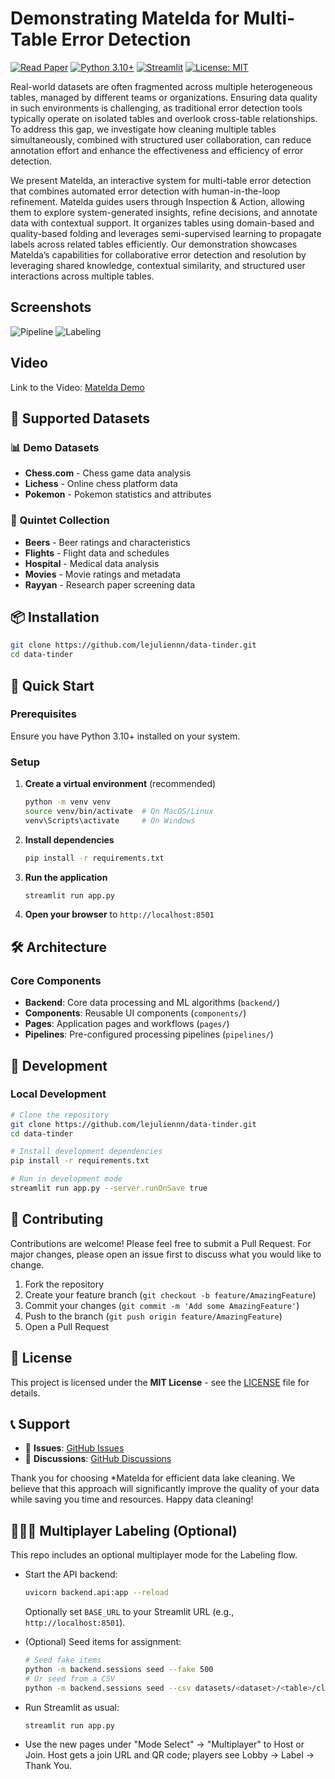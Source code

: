 # Demonstrating Matelda for Multi-Table Error Detection

[![Read Paper](https://img.shields.io/badge/📄%20Read%20Paper-OpenProceedings-blue)](https://www.openproceedings.org/2025/conf/edbt/paper-98.pdf)
[![Python 3.10+](https://img.shields.io/badge/python-3.10+-blue.svg)](https://www.python.org/downloads/)
[![Streamlit](https://img.shields.io/badge/streamlit-1.0+-red.svg)](https://streamlit.io)
[![License: MIT](https://img.shields.io/badge/License-MIT-yellow.svg)](https://opensource.org/licenses/MIT)

Real-world datasets are often fragmented across multiple heterogeneous tables, managed by different teams or organizations. Ensuring data quality in such environments is challenging, as traditional error detection tools typically operate on isolated tables and overlook cross-table relationships. To address this gap, we investigate how cleaning multiple tables simultaneously, combined with structured user collaboration, can reduce annotation effort and enhance the effectiveness and efficiency of error detection.

We present Matelda, an interactive system for multi-table error detection that combines automated error detection with human-in-the-loop refinement. Matelda guides users through Inspection \& Action, allowing them to explore system-generated insights, refine decisions, and annotate data with contextual support. It organizes tables using domain-based and quality-based folding and leverages semi-supervised learning to propagate labels across related tables efficiently. Our demonstration showcases Matelda’s capabilities for collaborative error detection and resolution by leveraging shared knowledge, contextual similarity, and structured user interactions across multiple tables.

## Screenshots 

![Pipeline](screenshots/pipeline-git.png)
![Labeling](screenshots/labeling-git.png)

## Video

Link to the Video: [Matelda Demo](videos/Matelda-Demo.mp4)

## 🎯 Supported Datasets

### 📊 Demo Datasets
- **Chess.com** - Chess game data analysis
- **Lichess** - Online chess platform data
- **Pokemon** - Pokemon statistics and attributes

### 🏢 Quintet Collection
- **Beers** - Beer ratings and characteristics
- **Flights** - Flight data and schedules
- **Hospital** - Medical data analysis
- **Movies** - Movie ratings and metadata
- **Rayyan** - Research paper screening data

## 📦 Installation

```bash
git clone https://github.com/lejuliennn/data-tinder.git
cd data-tinder
```

## 🚀 Quick Start

### Prerequisites

Ensure you have Python 3.10+ installed on your system.

### Setup

1. **Create a virtual environment** (recommended)
   ```bash
   python -m venv venv
   source venv/bin/activate  # On MacOS/Linux
   venv\Scripts\activate     # On Windows
   ```

2. **Install dependencies**
   ```bash
   pip install -r requirements.txt
   ```

3. **Run the application**
   ```bash
   streamlit run app.py
   ```

4. **Open your browser** to `http://localhost:8501`

## 🛠️ Architecture

### Core Components

- **Backend**: Core data processing and ML algorithms (`backend/`)
- **Components**: Reusable UI components (`components/`)
- **Pages**: Application pages and workflows (`pages/`)
- **Pipelines**: Pre-configured processing pipelines (`pipelines/`)

## 🧪 Development

### Local Development

```bash
# Clone the repository
git clone https://github.com/lejuliennn/data-tinder.git
cd data-tinder

# Install development dependencies
pip install -r requirements.txt

# Run in development mode
streamlit run app.py --server.runOnSave true
```

## 🤝 Contributing

Contributions are welcome! Please feel free to submit a Pull Request. For major changes, please open an issue first to discuss what you would like to change.

1. Fork the repository
2. Create your feature branch (`git checkout -b feature/AmazingFeature`)
3. Commit your changes (`git commit -m 'Add some AmazingFeature'`)
4. Push to the branch (`git push origin feature/AmazingFeature`)
5. Open a Pull Request

## 📄 License

This project is licensed under the **MIT License** - see the [LICENSE](LICENSE) file for details.

## 📞 Support

- 🐛 **Issues**: [GitHub Issues](https://github.com/lejuliennn/data-tinder/issues)
- 💬 **Discussions**: [GitHub Discussions](https://github.com/lejuliennn/data-tinder/discussions)

Thank you for choosing *Matelda for efficient data lake cleaning. We believe that this approach will significantly improve the quality of your data while saving you time and resources. Happy data cleaning!

## 🧑‍🤝‍🧑 Multiplayer Labeling (Optional)

This repo includes an optional multiplayer mode for the Labeling flow.

- Start the API backend:
  ```bash
  uvicorn backend.api:app --reload
  ```
  Optionally set `BASE_URL` to your Streamlit URL (e.g., `http://localhost:8501`).

- (Optional) Seed items for assignment:
  ```bash
  # Seed fake items
  python -m backend.sessions seed --fake 500
  # Or seed from a CSV
  python -m backend.sessions seed --csv datasets/<dataset>/<table>/clean.csv
  ```

- Run Streamlit as usual:
  ```bash
  streamlit run app.py
  ```

- Use the new pages under "Mode Select" → "Multiplayer" to Host or Join. Host gets a join URL and QR code; players see Lobby → Label → Thank You.
